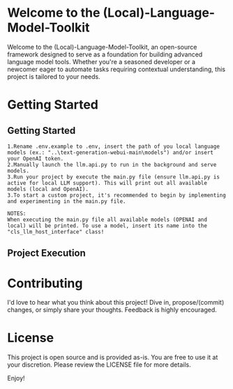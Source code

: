 # Welcome to the (Local)-Language-Model-Toolkit

Welcome to the (Local)-Language-Model-Toolkit, an open-source framework designed to serve as a foundation for building advanced language model tools. Whether you're a seasoned developer or a newcomer eager to automate tasks requiring contextual understanding, this project is tailored to your needs.

# Getting Started

## Getting Started
    1.Rename .env.example to .env, insert the path of you local language models (ex.: "..\text-generation-webui-main\models") and/or insert your OpenAI token.
    2.Manually launch the llm.api.py to run in the background and serve models.
    3.Run your project by execute the main.py file (ensure llm.api.py is active for local LLM support). This will print out all available models (local and OpenAI).
    3.To start a custom project, it's recommended to begin by implementing and experimenting in the main.py file.

    NOTES:
    When executing the main.py file all available models (OPENAI and local) will be printed. To use a model, insert its name into the "cls_llm_host_interface" class!

## Project Execution


# Contributing

I'd love to hear what you think about this project! Dive in, propose/(commit) changes, or simply share your thoughts. Feedback is highly encouraged.

# License

This project is open source and is provided as-is. You are free to use it at your discretion. Please review the LICENSE file for more details.


Enjoy!